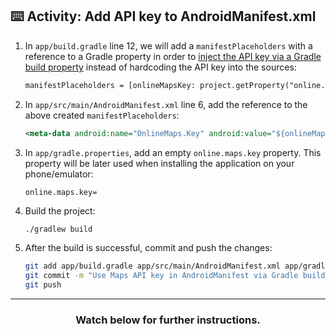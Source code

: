 ## :keyboard: Activity: Add API key to AndroidManifest.xml

1. In `app/build.gradle` line 12, we will add a `manifestPlaceholders` with a reference to a Gradle property in order to [inject the API key via a Gradle build property](https://developer.android.com/studio/build/manifest-build-variables) instead of hardcoding the API key into the sources:
    ```xml
    manifestPlaceholders = [onlineMapsKey: project.getProperty("online.maps.key")]
    ```
1. In `app/src/main/AndroidManifest.xml` line 6, add the reference to the above created `manifestPlaceholders`:
    ```xml
    <meta-data android:name="OnlineMaps.Key" android:value="${onlineMapsKey}" />
    ```
1. In `app/gradle.properties`, add an empty `online.maps.key` property. This property will be later used when installing the application on your phone/emulator:
    ```
    online.maps.key=
    ```
1. Build the project:
    ```bash
    ./gradlew build
    ```
1. After the build is successful, commit and push the changes:
    ```bash
    git add app/build.gradle app/src/main/AndroidManifest.xml app/gradle.properties
    git commit -m "Use Maps API key in AndroidManifest via Gradle build property"
    git push
    ```

<hr>
<h3 align="center">Watch below for further instructions.</h3>
